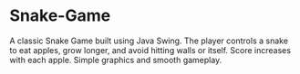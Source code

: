 # Snake-Game
 A classic Snake Game built using Java Swing. The player controls a snake to eat apples, grow longer, and avoid hitting walls or itself. Score increases with each apple. Simple graphics and smooth gameplay.
